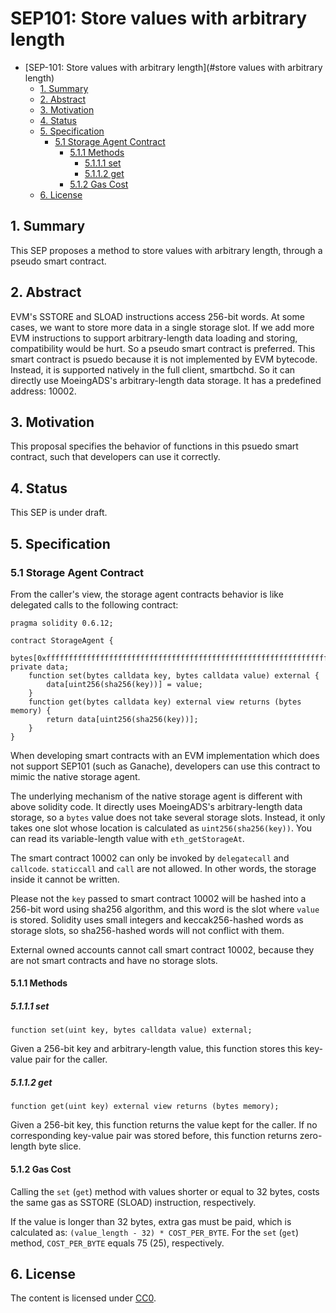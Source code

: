 # SEP101: Store values with arbitrary length

- [SEP-101: Store values with arbitrary length](#store values with arbitrary length)
  - [1. Summary](#1--summary)
  - [2. Abstract](#2--abstract)
  - [3. Motivation](#3--motivation)
  - [4. Status](#4--status)
  - [5. Specification](#5--specification)
    - [5.1 Storage Agent Contract](#51-storage-agent-contract)
      - [5.1.1 Methods](#511-methods)
        - [5.1.1.1 set](#5111-set)
        - [5.1.1.2 get](#5112-get)
      - [5.1.2 Gas Cost](#512-gas-cost)
  - [6. License](#6-license)

## 1.  Summary
This SEP proposes a method to store values with arbitrary length, through a pseudo smart contract.

## 2.  Abstract
EVM's SSTORE and SLOAD instructions access 256-bit words. At some cases, we want to store more data in a single storage slot. If we add more EVM instructions to support arbitrary-length data loading and storing, compatibility would be hurt. So a pseudo smart contract is preferred. This smart contract is psuedo because it is not implemented by EVM bytecode. Instead, it is supported natively in the full client, smartbchd. So it can directly use MoeingADS's arbitrary-length data storage. It has a predefined address: 10002.

## 3.  Motivation
This proposal specifies the behavior of functions in this psuedo smart contract, such that developers can use it correctly.

## 4.  Status
This SEP is under draft.

## 5.  Specification

### 5.1 Storage Agent Contract

From the caller's view, the storage agent contracts behavior is like delegated calls to the following contract:

```solidity
pragma solidity 0.6.12;

contract StorageAgent {
    bytes[0xffffffffffffffffffffffffffffffffffffffffffffffffffffffffffffffff] private data;
    function set(bytes calldata key, bytes calldata value) external {
        data[uint256(sha256(key))] = value;
    }
    function get(bytes calldata key) external view returns (bytes memory) {
        return data[uint256(sha256(key))];
    }
}
```

When developing smart contracts with an EVM implementation which does not support SEP101 (such as Ganache), developers can use this contract to mimic the native storage agent.

The underlying mechanism of the native storage agent is different with above solidity code. It directly uses MoeingADS's arbitrary-length data storage, so a `bytes` value does not take several storage slots. Instead, it only takes one slot whose location is calculated as `uint256(sha256(key))`. You can read its variable-length value with `eth_getStorageAt`.

The smart contract 10002 can only be invoked by `delegatecall` and `callcode`. `staticcall` and `call` are not allowed. In other words, the storage inside it cannot be written. 

Please not the `key` passed to smart contract 10002 will be hashed into a 256-bit word using sha256 algorithm, and this word is the slot where `value` is stored. Solidity uses small integers and keccak256-hashed words as storage slots, so sha256-hashed words will not conflict with them.

External owned accounts cannot call smart contract 10002, because they are not smart contracts and have no storage slots.

####  5.1.1 Methods

##### 5.1.1.1 set
```
function set(uint key, bytes calldata value) external;
```

Given a 256-bit key and arbitrary-length value, this function stores this key-value pair for the caller.

##### 5.1.1.2 get
```
function get(uint key) external view returns (bytes memory);
```

Given a 256-bit key, this function returns the value kept for the caller. If no corresponding key-value pair was stored before, this function returns zero-length byte slice.

####  5.1.2 Gas Cost

Calling the `set` (`get`) method with values shorter or equal to 32 bytes, costs the same gas as SSTORE (SLOAD) instruction, respectively.

If the value is longer than 32 bytes, extra gas must be paid, which is calculated as: `(value_length - 32) * COST_PER_BYTE`. For the `set` (`get`) method, `COST_PER_BYTE` equals 75 (25), respectively.

## 6. License

The content is licensed under [CC0](https://creativecommons.org/publicdomain/zero/1.0/).



